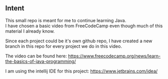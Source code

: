 ## Intent

This small repo is meant for me to continue learning Java.  
I have chosen a basic video from FreeCodeCamp even though much of this material I already know.

Since each project could be it's own github repo, I have created a new branch in this repo for every project we do in this video.

The video can be found here: https://www.freecodecamp.org/news/learn-the-basics-of-java-programming/

I am using the intellij IDE for this project:
https://www.jetbrains.com/idea/
